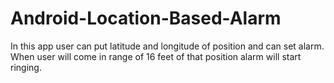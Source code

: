 # Android-Location-Based-Alarm
In this app user can put latitude and longitude of position and can set alarm. When user will come in range of  16 feet of that position alarm will start ringing. 
